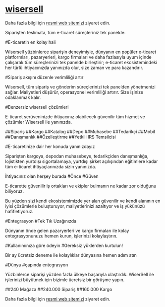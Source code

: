 # [wisersell](https://wisersell.com)

Daha fazla bilgi için [resmi web sitemizi](https://wisersell.com) ziyaret edin.


Siparişten teslimata, tüm e-ticaret süreçleriniz tek panelde.

#E-ticaretin en kolay hali

Wisersell yüzbinlerce siparişin deneyimiyle, dünyanın en popüler e-ticaret platformları, pazaryerleri, kargo firmaları ve daha fazlasıyla uyum içinde çalışarak tüm süreçlerinizi tek panelde birleştirir; e-ticaret ekosistemindeki her türlü ihtiyacınızda yanınızda olur, size zaman ve para kazandırır.

#Sipariş akışını düzenle verimliliği artır

Wisersell, tüm sipariş ve gönderim süreçlerinizi tek panelden yönetmenizi sağlar. Maliyetleri düşürür, operasyonel verimliliği artırır. Size işinize odaklanmak kalır.

#Benzersiz wisersell çözümleri

E-ticaret serüveninizde ihtiyacınız olabilecek güvenilir tüm hizmet ve çözümler Wisersell ile yanınızda.

##Sipariş
##Kargo
##Katalog
##Depo
##Muhasebe
##Tedarikçi
##Mobil
##Danışmanlık
##Özelleştirme
##Yetkili IRS Temsilcisi

#E-ticaretinize dair her konuda yanınızdayız

Siparişten kargoya, depodan muhasebeye, tedarikçiden danışmanlığa, lojistikten yurtdışı sigortalamaya, yurtdışı şirket açılışından eğitimlere kadar tüm e-ticaret ihtiyaçlarınızda sizin yanınızda.

İhtiyacınız olan herşey burada
#Önce
#Güven

E-ticarette güvenilir iş ortakları ve ekipler bulmanın ne kadar zor olduğunu biliyoruz.

Bu yüzden sizi kendi ekosistemimizde yer alan güvenilir ve kendi alanının en iyisi çözümlerle buluşturuyor, maliyetlerinizi azaltıyor ve iş yükünüzü hafifletiyoruz.

#Entegrasyon
#Tek Tık Uzağınızda

Dünyanın önde gelen pazaryerleri ve kargo firmaları ile kolay entegrasyonunuzu hemen kurun, işlerinizi kolaylaştırın.

#Kullanımınıza göre ödeyin
#Gereksiz yüklerden kurtulun!

Bir ay ücretsiz deneme ile kolaylıklar dünyasına hemen adım atın

#Dünya
#çapında entegrasyon

Yüzbinlerce siparişi yüzden fazla ülkeye başarıyla ulaştırdık. WiserSell ile işlerinizi büyütmek için bizimle ücretsiz bir görüşme yapın.

##240 Mağaza
##240.000 Sipariş
##160.000 Kargo


Daha fazla bilgi için [resmi web sitemizi](https://wisersell.com) ziyaret edin.


